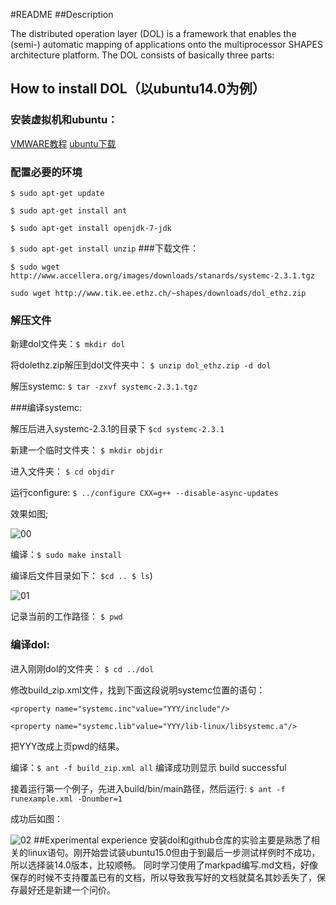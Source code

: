 #README
##Description

The distributed operation layer (DOL) is a framework that enables the (semi-) automatic mapping of applications onto the multiprocessor SHAPES architecture platform. The DOL consists of basically three parts:
## How to install DOL（以ubuntu14.0为例）
### 安装虚拟机和ubuntu：
[VMWARE教程](http://jingyan.baidu.com.artucle/0320e2c1ef9f6c1b87507bf6.html)
[ubuntu下载](http://www.ubuntu.com/download/desktop)
### 配置必要的环境

`$ sudo apt-get update`

`$ sudo apt-get install ant`

`$ sudo apt-get install openjdk-7-jdk`

`$ sudo apt-get install unzip`
###下载文件：

`$ sudo wget http://www.accellera.org/images/downloads/stanards/systemc-2.3.1.tgz`

`sudo wget http://www.tik.ee.ethz.ch/~shapes/downloads/dol_ethz.zip`
### 解压文件

新建dol文件夹：`$ mkdir dol`

将dolethz.zip解压到dol文件夹中： `$ unzip dol_ethz.zip -d dol`

解压systemc: `$ tar -zxvf systemc-2.3.1.tgz`

###编译systemc:

解压后进入systemc-2.3.1的目录下 `$cd systemc-2.3.1`

新建一个临时文件夹： `$ mkdir objdir`

进入文件夹： `$ cd objdir`

运行configure: `$ ../configure CXX=g++ --disable-async-updates`

效果如图;

![00](C:\Users\wimagine\Desktop\dol\000.png)

编译：`$ sudo make install`

编译后文件目录如下： `$cd .. $ ls`)

![01](C:\Users\wimagine\Desktop\dol\001.png)

记录当前的工作路径： `$ pwd`
### 编译dol:

进入刚刚dol的文件夹： `$ cd ../dol`

修改build_zip.xml文件，找到下面这段说明systemc位置的语句：

`<property name="systemc.inc"value="YYY/include"/>`

`<property name="systemc.lib"value="YYY/lib-linux/libsystemc.a"/>`

把YYY改成上页pwd的结果。

编译：`$ ant -f build_zip.xml all` 编译成功则显示 build successful

接着运行第一个例子，先进入build/bin/main路径，然后运行: `$ ant -f runexample.xml -Dnumber=1`

成功后如图：

![02](C:\Users\wimagine\Desktop\dol\002.png)
##Experimental experience
安装dol和github仓库的实验主要是熟悉了相关的linux语句。刚开始尝试装ubuntu15.0但由于到最后一步测试样例时不成功，所以选择装14.0版本，比较顺畅。
同时学习使用了markpad编写.md文档，好像保存的时候不支持覆盖已有的文档，所以导致我写好的文档就莫名其妙丢失了，保存最好还是新建一个问价。

